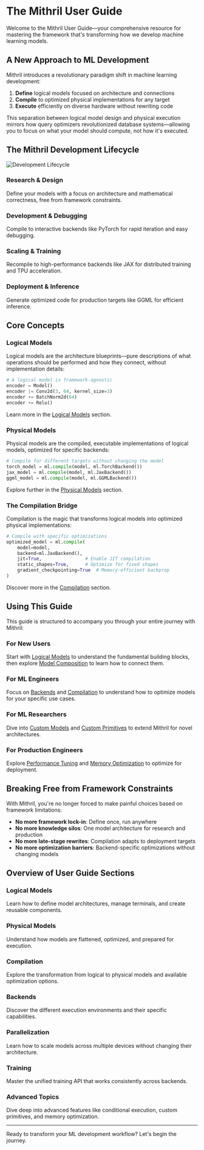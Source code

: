 # The Mithril User Guide

Welcome to the Mithril User Guide—your comprehensive resource for mastering the framework that's transforming how we develop machine learning models.

## A New Approach to ML Development

Mithril introduces a revolutionary paradigm shift in machine learning development:

1. **Define** logical models focused on architecture and connections
2. **Compile** to optimized physical implementations for any target
3. **Execute** efficiently on diverse hardware without rewriting code

This separation between logical model design and physical execution mirrors how query optimizers revolutionized database systems—allowing you to focus on what your model should compute, not how it's executed.

## The Mithril Development Lifecycle

![Development Lifecycle](/assets/mithril_lifecycle.png)

### Research & Design
Define your models with a focus on architecture and mathematical correctness, free from framework constraints.

### Development & Debugging
Compile to interactive backends like PyTorch for rapid iteration and easy debugging.

### Scaling & Training
Recompile to high-performance backends like JAX for distributed training and TPU acceleration.

### Deployment & Inference
Generate optimized code for production targets like GGML for efficient inference.

## Core Concepts

### Logical Models
Logical models are the architecture blueprints—pure descriptions of what operations should be performed and how they connect, without implementation details:

```python
# A logical model is framework-agnostic
encoder = Model()
encoder |= Conv2d(3, 64, kernel_size=3)
encoder += BatchNorm2d(64)
encoder += Relu()
```

Learn more in the [Logical Models](logical-models.md) section.

### Physical Models
Physical models are the compiled, executable implementations of logical models, optimized for specific backends:

```python
# Compile for different targets without changing the model
torch_model = ml.compile(model, ml.TorchBackend())
jax_model = ml.compile(model, ml.JaxBackend())
ggml_model = ml.compile(model, ml.GGMLBackend())
```

Explore further in the [Physical Models](physical-models.md) section.

### The Compilation Bridge
Compilation is the magic that transforms logical models into optimized physical implementations:

```python
# Compile with specific optimizations
optimized_model = ml.compile(
    model=model,
    backend=ml.JaxBackend(),
    jit=True,                # Enable JIT compilation
    static_shapes=True,      # Optimize for fixed shapes
    gradient_checkpointing=True  # Memory-efficient backprop
)
```

Discover more in the [Compilation](compilation.md) section.

## Using This Guide

This guide is structured to accompany you through your entire journey with Mithril:

### For New Users
Start with [Logical Models](logical-models.md) to understand the fundamental building blocks, then explore [Model Composition](model-composition.md) to learn how to connect them.

### For ML Engineers
Focus on [Backends](backends.md) and [Compilation](compilation.md) to understand how to optimize models for your specific use cases.

### For ML Researchers
Dive into [Custom Models](custom-models.md) and [Custom Primitives](custom-primitives.md) to extend Mithril for novel architectures.

### For Production Engineers
Explore [Performance Tuning](performance-tuning.md) and [Memory Optimization](memory-optimization.md) to optimize for deployment.

## Breaking Free from Framework Constraints

With Mithril, you're no longer forced to make painful choices based on framework limitations:

- **No more framework lock-in**: Define once, run anywhere
- **No more knowledge silos**: One model architecture for research and production
- **No more late-stage rewrites**: Compilation adapts to deployment targets
- **No more optimization barriers**: Backend-specific optimizations without changing models

## Overview of User Guide Sections

### Logical Models
Learn how to define model architectures, manage terminals, and create reusable components.

### Physical Models
Understand how models are flattened, optimized, and prepared for execution.

### Compilation
Explore the transformation from logical to physical models and available optimization options.

### Backends
Discover the different execution environments and their specific capabilities.

### Parallelization
Learn how to scale models across multiple devices without changing their architecture.

### Training
Master the unified training API that works consistently across backends.

### Advanced Topics
Dive deep into advanced features like conditional execution, custom primitives, and memory optimization.

---

Ready to transform your ML development workflow? Let's begin the journey.